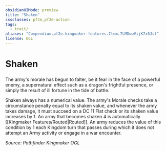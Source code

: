 ```yaml
---
obsidianUIMode: preview
title: "Shaken"
cssclasses: pf2e,pf2e-action
tags:
  - trait/
aliases: "Compendium.pf2e.kingmaker-features.Item.7LMDwpVijK7x5Jst"
license: OGL
---
```

# Shaken

### 






The army's morale has begun to falter, be it fear in the face of a powerful enemy, a supernatural effect such as a dragon's frightful presence, or simply the result of ill fortune in the tide of battle.

Shaken always has a numerical value. The army's Morale checks take a circumstance penalty equal to its shaken value, and whenever the army takes damage, it must succeed on a DC 11 Flat check or its shaken value increases by 1. An army that becomes shaken 4 is automatically [[Kingmaker Features/Routed|Routed]]. An army reduces the value of this condition by 1 each Kingdom turn that passes during which it does not attempt an Army activity or engage in a war encounter.

*Source: Pathfinder Kingmaker*
*OGL*